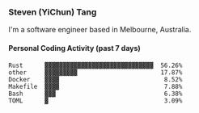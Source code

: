 ### Steven (YiChun) Tang

I'm a software engineer based in Melbourne, Australia.

#### Personal Coding Activity (past 7 days)
```
Rust      ▓▓▓▓▓▓▓▓▓▓▓▓▓▓▓▓▓▓▓▓▓▓▓▓▓▓▓▓▓▓  56.26%
other     ▓▓▓▓▓▓▓▓▓                       17.87%
Docker    ▓▓▓▓                             8.52%
Makefile  ▓▓▓▓                             7.88%
Bash      ▓▓▓                              6.38%
TOML      ▓                                3.09%
```
